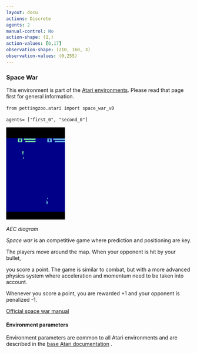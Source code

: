 ```yaml
---
layout: docu
actions: Discrete
agents: 2
manual-control: No
action-shape: (1,)
action-values: [0,17]
observation-shape: (210, 160, 3)
observation-values: (0,255)
---
```



### Space War



This environment is part of the [Atari environments](../atari). Please read that page first for general information.





`from pettingzoo.atari import space_war_v0`



`agents= ["first_0", "second_0"]`



![space_war gif](atari_space_war.gif)



*AEC diagram*



*Space war* is an competitive game where prediction and positioning are key.



The players move around the map. When your opponent is hit by your bullet,

you score a point. The game is similar to combat, but with a more advanced physics system where acceleration and momentum need to be taken into account.



Whenever you score a point, you are rewarded +1 and your opponent is penalized -1.



[Official space war manual](https://atariage.com/manual_html_page.php?SoftwareLabelID=470)



#### Environment parameters



Environment parameters are common to all Atari environments and are described in the [base Atari documentation](../atari) .
